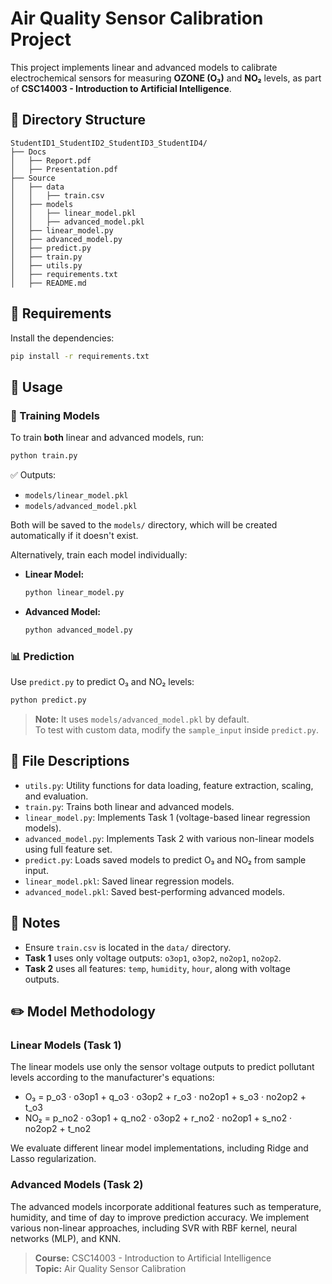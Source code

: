 # Air Quality Sensor Calibration Project

This project implements linear and advanced models to calibrate electrochemical sensors for measuring **OZONE (O₃)** and **NO₂** levels, as part of **CSC14003 - Introduction to Artificial Intelligence**.

## 📁 Directory Structure

```
StudentID1_StudentID2_StudentID3_StudentID4/
├── Docs
│   ├── Report.pdf
│   ├── Presentation.pdf
├── Source
│   ├── data
│   │   ├── train.csv
│   ├── models
│   │   ├── linear_model.pkl
│   │   ├── advanced_model.pkl
│   ├── linear_model.py
│   ├── advanced_model.py
│   ├── predict.py
│   ├── train.py
│   ├── utils.py
│   ├── requirements.txt
│   ├── README.md
```

## 🧰 Requirements

Install the dependencies:

```bash
pip install -r requirements.txt
```

## 🚀 Usage

### 🔧 Training Models

To train **both** linear and advanced models, run:

```bash
python train.py
```

✅ Outputs:
- `models/linear_model.pkl`
- `models/advanced_model.pkl`

Both will be saved to the `models/` directory, which will be created automatically if it doesn't exist.

Alternatively, train each model individually:

- **Linear Model:**
  ```bash
  python linear_model.py
  ```

- **Advanced Model:**
  ```bash
  python advanced_model.py
  ```

### 📊 Prediction

Use `predict.py` to predict O₃ and NO₂ levels:

```bash
python predict.py
```

> **Note:** It uses `models/advanced_model.pkl` by default.  
To test with custom data, modify the `sample_input` inside `predict.py`.

## 📄 File Descriptions

- `utils.py`: Utility functions for data loading, feature extraction, scaling, and evaluation.
- `train.py`: Trains both linear and advanced models.
- `linear_model.py`: Implements Task 1 (voltage-based linear regression models).
- `advanced_model.py`: Implements Task 2 with various non-linear models using full feature set.
- `predict.py`: Loads saved models to predict O₃ and NO₂ from sample input.
- `linear_model.pkl`: Saved linear regression models.
- `advanced_model.pkl`: Saved best-performing advanced models.

## 📌 Notes

- Ensure `train.csv` is located in the `data/` directory.
- **Task 1** uses only voltage outputs: `o3op1`, `o3op2`, `no2op1`, `no2op2`.
- **Task 2** uses all features: `temp`, `humidity`, `hour`, along with voltage outputs.

## ✏️ Model Methodology

### Linear Models (Task 1)
The linear models use only the sensor voltage outputs to predict pollutant levels according to the manufacturer's equations:
- O₃ = p_o3 · o3op1 + q_o3 · o3op2 + r_o3 · no2op1 + s_o3 · no2op2 + t_o3
- NO₂ = p_no2 · o3op1 + q_no2 · o3op2 + r_no2 · no2op1 + s_no2 · no2op2 + t_no2

We evaluate different linear model implementations, including Ridge and Lasso regularization.

### Advanced Models (Task 2)
The advanced models incorporate additional features such as temperature, humidity, and time of day to improve prediction accuracy. We implement various non-linear approaches, including SVR with RBF kernel, neural networks (MLP), and KNN.

> **Course:** CSC14003 - Introduction to Artificial Intelligence  
> **Topic:** Air Quality Sensor Calibration